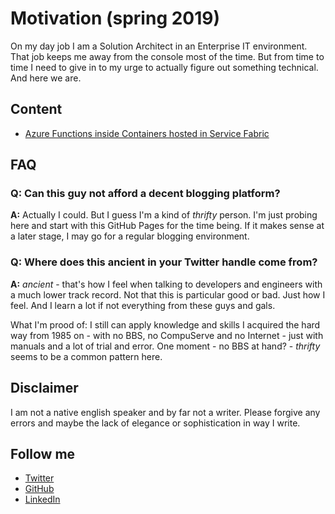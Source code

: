 # Motivation (spring 2019)

On my day job I am a Solution Architect in an Enterprise IT environment. That job keeps me away from the console most of the time. But from time to time I need to give in to my urge to actually figure out something technical. And here we are.

## Content

- [Azure Functions inside Containers hosted in Service Fabric](./func_sf_containers/func_sf_containers.md)

## FAQ

### Q: Can this guy not afford a decent blogging platform?

**A:** Actually I could. But I guess I'm a kind of _thrifty_ person. I'm just probing here and start with this GitHub Pages for the time being. If it makes sense at a later stage, I may go for a regular blogging environment.

### Q: Where does this ancient in your Twitter handle come from?

**A:** _ancient_ - that's how I feel when talking to developers and engineers with a much lower track record. Not that this is particular good or bad. Just how I feel. And I learn a lot if not everything from these guys and gals.

What I'm prood of: I still can apply knowledge and skills I acquired the hard way from 1985 on - with no BBS, no CompuServe and no Internet - just with manuals and a lot of trial and error. One moment - no BBS at hand? - _thrifty_ seems to be a common pattern here.

## Disclaimer

I am not a native english speaker and by far not a writer. Please forgive any errors and maybe the lack of elegance or sophistication in way I write.

## Follow me

- [Twitter](https://twitter.com/ancientitguy)
- [GitHub](https://github.com/kaiwalter)
- [LinkedIn](https://www.linkedin.com/in/kaiwalter/)